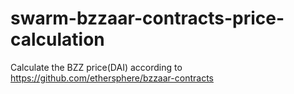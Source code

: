 # swarm-bzzaar-contracts-price-calculation
Calculate the BZZ price(DAI) according to https://github.com/ethersphere/bzzaar-contracts
